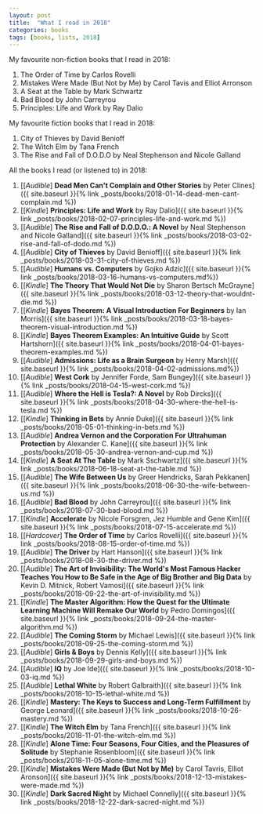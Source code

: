 ```yaml
---
layout: post
title:  "What I read in 2018"
categories: books
tags: [books, lists, 2018]
---
```


My favourite non-fiction books that I read in 2018:

1. The Order of Time by Carlos Rovelli
2. Mistakes Were Made (But Not by Me) by Carol Tavis and Elliot Arronson
3. A Seat at the Table by Mark Schwartz 
4. Bad Blood by John Carreyrou
5. Principles: Life and Work by Ray Dalio

My favourite fiction books that I read in 2018:

1. City of Thieves by David Benioff
2. The Witch Elm by Tana French
3. The Rise and Fall of D.O.D.O by Neal Stephenson and Nicole Galland


All the books I read (or listened to) in 2018:

1. [[*Audible*] **Dead Men Can't Complain and Other Stories** by Peter Clines]({{ site.baseurl }}{% link _posts/books/2018-01-14-dead-men-cant-complain.md %}) 
2. [[*Kindle*] **Principles: Life and Work** by Ray Dalio]({{ site.baseurl }}{% link _posts/books/2018-02-07-principles-life-and-work.md %}) 
3. [[*Audible*] **The Rise and Fall of D.O.D.O.: A Novel** by Neal Stephenson and Nicole Galland]({{ site.baseurl }}{% link _posts/books/2018-03-02-rise-and-fall-of-dodo.md %})
4. [[*Audible*] **City of Thieves** by David Benioff]({{ site.baseurl }}{% link _posts/books/2018-03-31-city-of-thieves.md %}) 
5. [[*Audible*] **Humans vs. Computers** by Gojko Adzic]({{ site.baseurl }}{% link _posts/books/2018-03-16-humans-vs-computers.md%}) 
6. [[*Kindle*] **The Theory That Would Not Die** by Sharon Bertsch McGrayne‎]({{ site.baseurl }}{% link _posts/books/2018-03-12-theory-that-wouldnt-die.md %}) 
7. [[*Kindle*] **Bayes Theorem: A Visual Introduction For Beginners** by Ian Morris]({{ site.baseurl }}{% link _posts/books/2018-03-18-bayes-theorem-visual-introduction.md %}) 
8. [[*Kindle*] **Bayes Theorem Examples: An Intuitive Guide** by Scott Hartshorn]({{ site.baseurl }}{% link _posts/books/2018-04-01-bayes-theorem-examples.md %}) 
9. [[*Audible*] **Admissions: Life as a Brain Surgeon** by Henry Marsh]({{ site.baseurl }}{% link _posts/books/2018-04-02-admissions.md%}) 
10. [[*Audible*] **West Cork** by Jennifer Forde, Sam Bungey]({{ site.baseurl }}{% link _posts/books/2018-04-15-west-cork.md %}) 
11. [[*Audible*] **Where the Hell is Tesla?: A Novel** by Rob Dircks]({{ site.baseurl }}{% link _posts/books/2018-04-30-where-the-hell-is-tesla.md %}) 
12. [[*Kindle*] **Thinking in Bets** by Annie Duke]({{ site.baseurl }}{% link _posts/books/2018-05-01-thinking-in-bets.md %}) 
13. [[*Audible*] **Andrea Vernon and the Corporation For Ultrahuman Protection** by Alexander C. Kane]({{ site.baseurl }}{% link _posts/books/2018-05-30-andrea-vernon-and-cup.md %}) 
14. [[*Kindle*] **A Seat At The Table** by Mark Sschwartz]({{ site.baseurl }}{% link _posts/books/2018-06-18-seat-at-the-table.md %}) 
15. [[*Audible*] **The Wife Between Us** by Greer Hendricks, Sarah Pekkanen]({{ site.baseurl }}{% link _posts/books/2018-06-30-the-wife-between-us.md %})
16. [[*Audible*] **Bad Blood** by John Carreyrou]({{ site.baseurl }}{% link _posts/books/2018-07-30-bad-blood.md %})
17. [[*Kindle*] **Accelerate** by Nicole Forsgren, Jez Humble and Gene Kim]({{ site.baseurl }}{% link _posts/books/2018-07-15-accelerate.md %})
18. [[*Hardcover*] **The Order of Time** by Carlos Rovelli]({{ site.baseurl }}{% link _posts/books/2018-08-15-order-of-time.md %})
19. [[*Audible*] **The Driver** by Hart Hanson]({{ site.baseurl }}{% link _posts/books/2018-08-30-the-driver.md %})
20. [[*Audible*] **The Art of Invisibility: The World's Most Famous Hacker Teaches You How to Be Safe in the Age of Big Brother and Big Data** by Kevin D. Mitnick,  Robert Vamosi]({{ site.baseurl }}{% link _posts/books/2018-09-22-the-art-of-invisibility.md %})
21. [[*Kindle*] **The Master Algorithm: How the Quest for the Ultimate Learning Machine Will Remake Our World** by Pedro Domingos]({{ site.baseurl }}{% link _posts/books/2018-09-24-the-master-algorithm.md %})
22. [[*Audible*] **The Coming Storm** by Michael Lewis]({{ site.baseurl }}{% link _posts/books/2018-09-25-the-coming-storm.md %})
23. [[*Audible*] **Girls & Boys** by Dennis Kelly]({{ site.baseurl }}{% link _posts/books/2018-09-29-girls-and-boys.md %})
24. [[*Audible*] **IQ** by Joe Ide]({{ site.baseurl }}{% link _posts/books/2018-10-03-iq.md %})
25. [[*Audible*] **Lethal White** by Robert Galbraith]({{ site.baseurl }}{% link _posts/books/2018-10-15-lethal-white.md %})
26. [[*Kindle*] **Mastery: The Keys to Success and Long-Term Fulfillment** by George Leonard]({{ site.baseurl }}{% link _posts/books/2018-10-26-mastery.md %})
27. [[*Kindle*] **The Witch Elm** by Tana French]({{ site.baseurl }}{% link _posts/books/2018-11-01-the-witch-elm.md %})
28. [[*Kindle*] **Alone Time: Four Seasons, Four Cities, and the Pleasures of Solitude** by Stephanie Rosenbloom]({{ site.baseurl }}{% link _posts/books/2018-11-05-alone-time.md %})
29. [[*Kindle*] **Mistakes Were Made (But Not by Me)** by Carol Tavris,  Elliot Aronson]({{ site.baseurl }}{% link _posts/books/2018-12-13-mistakes-were-made.md %})
30. [[*Kindle*] **Dark Sacred Night** by Michael Connelly]({{ site.baseurl }}{% link _posts/books/2018-12-22-dark-sacred-night.md %})






